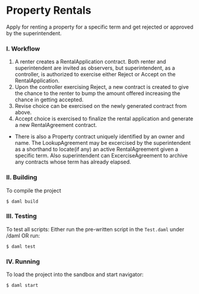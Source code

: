 # Property Rentals
Apply for renting a property for a specific term and get rejected or approved by the superintendent.

### I. Workflow
1. A renter creates a RentalApplication contract. Both renter and superintendent are invited as observers, but superintendent, as a controller, is authorized to exercise either Reject or Accept on the RentalApplication.
2. Upon the controller exercising Reject, a new contract is created to give the chance to the renter to bump the amount offered increasing the chance in getting accepted.
3. Revise choice can be exercised on the newly generated contract from above.
4. Accept choice is exercised to finalize the rental application and generate a new RentalAgreement contract.

* There is also a Property contract uniquely identified by an owner and name. The LookupAgreement may be excercised by the superintendent as a shorthand to locate(if any) an active RentalAgreement given a specific term. Also superintendent can ExcerciseAgreement to archive any contracts whose term has already elapsed.

### II. Building
To compile the project
```
$ daml build
```

### III. Testing
To test all scripts:
Either run the pre-written script in the `Test.daml` under /daml OR run:
```
$ daml test
```

### IV. Running
To load the project into the sandbox and start navigator:
```
$ daml start
```
